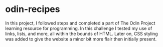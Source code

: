 # odin-recipes

In this project, I followed steps and completed a part of The Odin Project learning resource for programming. In this challenge I tested my use of links, lists, and more, all within the bounds of HTML. Later on, CSS styling was added to give the website a minor bit more flair then initially present.
